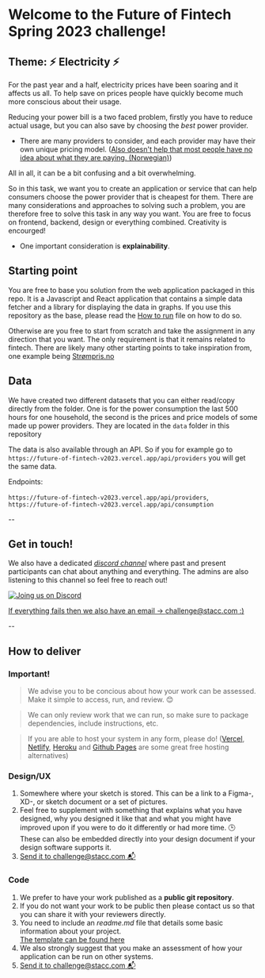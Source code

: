 # Welcome to the Future of Fintech Spring 2023 challenge!

## **Theme:** ⚡ Electricity ⚡

For the past year and a half, electricity prices have been soaring and it affects us all. To help save on prices people have quickly become much more conscious about their usage.

Reducing your power bill is a two faced problem, firstly you have to reduce actual usage, but you can also save by choosing the *best* power provider.
 - There are many providers to consider, and each provider may have their own unique pricing model.
 ([Also doesn't help that most people have no idea about what they are paying. (Norwegian)](https://www.forbrukerradet.no/siste-nytt/ingen-vet-hva-strommen-koster/))


All in all, it can be a bit confusing and a bit overwhelming.

So in this task, we want you to create an application or service that can help consumers choose the power provider that is cheapest for them.
There are many considerations and approaches to solving such a problem, you are therefore free to solve this task in any way you want. You are free to focus on frontend, backend, design or everything combined. Creativity is encourged!
 - One important consideration is **explainability**.

## Starting point

You are free to base you solution from the web application packaged in this repo. It is a Javascript and React application that contains a simple data fetcher and a library for displaying the data in graphs. If you use this repository as the base, please read the [How to run](https://github.com/stacc/future-of-fintech-V2023/blob/main/how-to-run.md) file on how to do so.

Otherwise are you free to start from scratch and take the assignment in any direction that you want. The only requirement is that it remains related to fintech. There are likely many other starting points to take inspiration from, one example being [Strømpris.no](https://www.strompris.no/)


## Data

We have created two different datasets that you can either read/copy directly from the folder. One is for the power consumption the last 500 hours for one household, the second is the prices and price models of some made up power providers. They are located in the `data` folder in this repository


The data is also available through an API. So if you for example go to `https://future-of-fintech-v2023.vercel.app/api/providers` you will get the same data.

Endpoints:

`https://future-of-fintech-v2023.vercel.app/api/providers`, `https://future-of-fintech-v2023.vercel.app/api/consumption`

--

## Get in touch!

We also have a dedicated _[discord channel](https://discord.gg/s2RyPJvBqQ)_ where past and present participants can chat about anything and everything.
The admins are also listening to this channel so feel free to reach out!

[![Joing us on Discord](https://assets-global.website-files.com/6257adef93867e50d84d30e2/62594fddd654fc29fcc07359_cb48d2a8d4991281d7a6a95d2f58195e.svg)](https://discord.gg/s2RyPJvBqQ)

[If everything fails then we also have an email -> challenge@stacc.com :) ](mailto:challenge@stacc.com)

--

## How to deliver

### Important!

> We advise you to be concious about how your work can be assessed. Make it simple to access, run, and review. 😊

> We can only review work that we can run, so make sure to package dependencies, include instructions, etc.

> If you are able to host your system in any form, please do! ([Vercel](https://vercel.com/), [Netlify](https://www.netlify.com/), [Heroku](https://www.heroku.com/home) and [Github Pages](https://pages.github.com/) are some great free hosting alternatives)

### Design/UX

1. Somewhere where your sketch is stored. This can be a link to a Figma-, XD-, or sketch document or a set of pictures.
2. Feel free to supplement with something that explains what you have designed, why you designed it like that and what you might have improved upon if you were to do it differently or had more time. 🕒 These can also be embedded directly into your design document if your design software supports it.
3. [ Send it to challenge@stacc.com 📬 ](mailto:challenge@stacc.com)

### Code

1. We prefer to have your work published as a **public git repository**.
2. If you do not want your work to be public then please contact us so that you can share it with your reviewers directly.
3. You need to include an _readme.md_ file that details some basic information about your project.  
   [The template can be found here](https://github.com/stacc/stacc-challenge-public/blob/main/readme.md.template)
4. We also strongly suggest that you make an assessment of how your application can be run on other systems.
5. [ Send it to challenge@stacc.com 📬 ](mailto:challenge@stacc.com)

